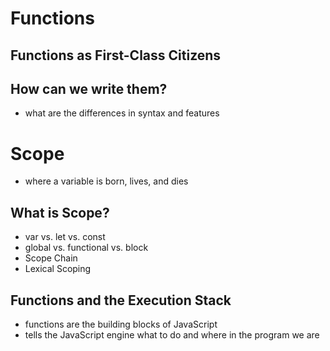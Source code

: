 # Functions

## Functions as First-Class Citizens

## How can we write them?
- what are the differences in syntax and features

# Scope
- where a variable is born, lives, and dies

## What is Scope?
- var vs. let vs. const
- global vs. functional vs. block
- Scope Chain
- Lexical Scoping

## Functions and the Execution Stack
- functions are the building blocks of JavaScript
- tells the JavaScript engine what to do and where in the program we are
